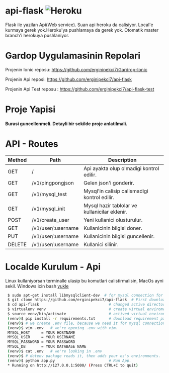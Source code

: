 # api-flask ![Heroku](https://heroku-badge.herokuapp.com/?app=gardrop-api)
Flask ile yazilan Api(Web service). Suan api heroku da calisiyor. Local'e kurmaya gerek yok.Heroku'ya pushlamaya da gerek yok. Otomatik master branch'i herokuya pushlaniyor.

# Gardop Uygulamasinin Repolari

Projenin Ionic reposu: https://github.com/erginipekci7/Gardrop-Ionic

Projenin Api reposi: https://github.com/erginipekci7/api-flask

Projenin Api Test reposu : https://github.com/erginipekci7/api-flask-test

# Proje Yapisi
<h4>Burasi guncellenmeli. Detayli bir sekilde proje anlatilmali.</h4>

# API - Routes

| Method  | Path                | Description                                   |
| ------- |---------------------|-----------------------------------------------|
| GET     | /                   | Api ayakta olup olmadigi kontrol edilir.      |
| GET     | /v1/pingpongjson    | Gelen json'i gonderir.                        |
| GET     | /v1/mysql_test      | Mysql'in calisip calismadigi kontrol edilir.  |
| GET     | /v1/mysql_init      | Mysql hazir tablolar ve kullanicilar eklenir. |
| POST    | /v1/create_user     | Yeni kullanici olusturulur.                   |
| GET     | /v1/user/:username  | Kullanicinin bilgisi doner.                   |
| PUT     | /v1/user/:username  | Kullanicinin bilgisi guncellenir.             |
| DELETE  | /v1/user/:username  | Kullanici silinir.                            |

# Localde Kurulum - Api
<p>Linux kullaniyorsan terminalle ulasip bu komutlari calistirmalisin, MacOs ayni sekil. Windows icin bash <a href="https://www.howtogeek.com/249966/how-to-install-and-use-the-linux-bash-shell-on-windows-10/">yukle</a></p>


```bash
 $ sudo apt-get install libmysqlclient-dev  # for mysql connection for ubuntu
 $ git clone https://github.com/erginipekci7/api-flask  # First download repo
 $ cd api-flask                               # changed active directory to repo
 $ virtualenv venv                            # create virtual enviroment
 $ source venv/bin/activate                   # actived virtual environment
 (venv)$ pip install -r requirements.txt      # download requirement packages.
 (venv)$ # we create .env file, because we need it for mysql connection
 (venv)$ vim .env   # we're opening .env with vim.
 MYSQL_HOST     = YOUR HOSTNAME
 MYSQL_USER     = YOUR USERNAME
 MYSQL_PASSWORD = YOUR PASSWORD
 MYSQL_DB       = YOUR DATABASE NAME
 (venv)$ cat .env   # we're looking in .env
 (venv)$ # dotenv package reads it, then adds your os's environments.
 (venv)$ python app.py                        # Run App.
 * Running on http://127.0.0.1:5000/ (Press CTRL+C to quit)
```
